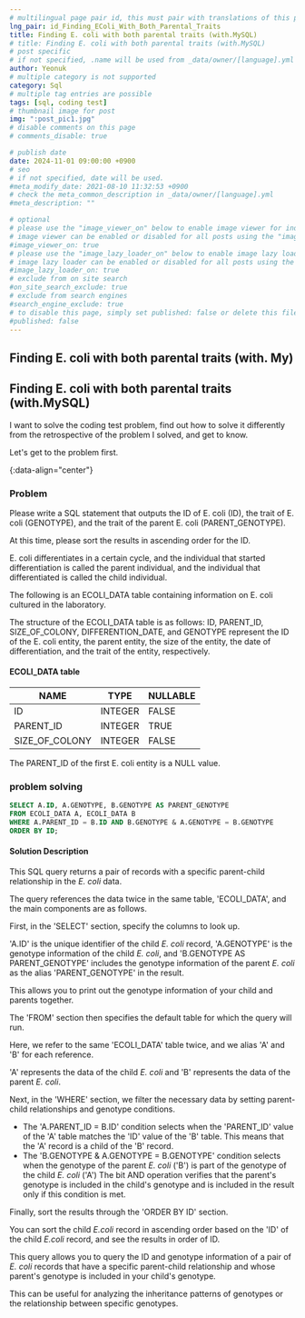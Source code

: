 ```yaml
---
# multilingual page pair id, this must pair with translations of this page. (This name must be unique)
lng_pair: id_Finding_EColi_With_Both_Parental_Traits
title: Finding E. coli with both parental traits (with.MySQL)
# title: Finding E. coli with both parental traits (with.MySQL)
# post specific
# if not specified, .name will be used from _data/owner/[language].yml
author: Yeonuk
# multiple category is not supported
category: Sql
# multiple tag entries are possible
tags: [sql, coding test]
# thumbnail image for post
img: ":post_pic1.jpg"
# disable comments on this page
# comments_disable: true

# publish date
date: 2024-11-01 09:00:00 +0900
# seo
# if not specified, date will be used.
#meta_modify_date: 2021-08-10 11:32:53 +0900
# check the meta_common_description in _data/owner/[language].yml
#meta_description: ""

# optional
# please use the "image_viewer_on" below to enable image viewer for individual pages or posts (_posts/ or [language]/_posts folders).
# image viewer can be enabled or disabled for all posts using the "image_viewer_posts: true" setting in _data/conf/main.yml.
#image_viewer_on: true
# please use the "image_lazy_loader_on" below to enable image lazy loader for individual pages or posts (_posts/ or [language]/_posts folders).
# image lazy loader can be enabled or disabled for all posts using the "image_lazy_loader_posts: true" setting in _data/conf/main.yml.
#image_lazy_loader_on: true
# exclude from on site search
#on_site_search_exclude: true
# exclude from search engines
#search_engine_exclude: true
# to disable this page, simply set published: false or delete this file
#published: false
---
```


<!-- outline-start -->

## Finding E. coli with both parental traits (with. My)

## Finding E. coli with both parental traits (with.MySQL)

I want to solve the coding test problem, find out how to solve it differently from the retrospective of the problem I solved, and get to know.

Let's get to the problem first.

{:data-align="center"}

<!-- outline-end -->

### Problem

Please write a SQL statement that outputs the ID of E. coli (ID), the trait of E. coli (GENOTYPE), and the trait of the parent E. coli (PARENT_GENOTYPE).

At this time, please sort the results in ascending order for the ID.

E. coli differentiates in a certain cycle, and the individual that started differentiation is called the parent individual, and the individual that differentiated is called the child individual.

The following is an ECOLI_DATA table containing information on E. coli cultured in the laboratory.

The structure of the ECOLI_DATA table is as follows: ID, PARENT_ID, SIZE_OF_COLONY, DIFFERENTION_DATE, and GENOTYPE represent the ID of the E. coli entity, the parent entity, the size of the entity, the date of differentiation, and the trait of the entity, respectively.

#### ECOLI_DATA table

| NAME           | TYPE    | NULLABLE |
| -------------- | ------- | -------- |
| ID             | INTEGER | FALSE    |
| PARENT_ID      | INTEGER | TRUE     |
| SIZE_OF_COLONY | INTEGER | FALSE    |

The PARENT_ID of the first E. coli entity is a NULL value.

<!-- #### restrictions

- The length of a is not less than 1 but not more than 1,000,000.
- a[i] means the number written on the i+1th balloon.
- All numbers of a are integers greater than or equal to -1,000,000 and less than or equal to 1,000,000,000.
- All numbers of a are different -->

<!-- #### I/O Yes -->

<!--
| Column name | Type         | Nullable |
| ----------- | ------------ | -------- |
| CAR_ID      | INTEGER      | FALSE    |
| CAR_TYPE    | VARCHAR(255) | FALSE    |
| DAILY_FEE   | INTEGER      | FALSE    |
| OPTIONS     | VARCHAR(255) | FALSE    | -->

<!-- | a                                     | result |
| ------------------------------------- | ------ |
| [9,-1,-5]                             | 3      |
| [-16,27,65,-2,58,-92,-71,-68,-61,-33] | 6      | -->

<!-- | begin | target | words                                      | return |
| ----- | ------ | ------------------------------------------ | ------ |
| "hit" | "cog"  | ["hot", "dot", "dog", "lot", "log", "cog"] | 4      |
| "hit" | "cog"  | ["hot", "dot", "dog", "lot", "log"]        | 0      | -->

### problem solving

```sql
SELECT A.ID, A.GENOTYPE, B.GENOTYPE AS PARENT_GENOTYPE
FROM ECOLI_DATA A, ECOLI_DATA B
WHERE A.PARENT_ID = B.ID AND B.GENOTYPE & A.GENOTYPE = B.GENOTYPE
ORDER BY ID;
```

#### Solution Description

This SQL query returns a pair of records with a specific parent-child relationship in the _E. coli_ data.

The query references the data twice in the same table, 'ECOLI_DATA', and the main components are as follows.

First, in the 'SELECT' section, specify the columns to look up.

'A.ID' is the unique identifier of the child _E. coli_ record, 'A.GENOTYPE' is the genotype information of the child _E. coli_, and 'B.GENOTYPE AS PARENT_GENOTYPE' includes the genotype information of the parent _E. coli_ as the alias 'PARENT_GENOTYPE' in the result.

This allows you to print out the genotype information of your child and parents together.

The 'FROM' section then specifies the default table for which the query will run.

Here, we refer to the same 'ECOLI_DATA' table twice, and we alias 'A' and 'B' for each reference.

'A' represents the data of the child _E. coli_ and 'B' represents the data of the parent _E. coli_.

Next, in the 'WHERE' section, we filter the necessary data by setting parent-child relationships and genotype conditions.

- The 'A.PARENT_ID = B.ID' condition selects when the 'PARENT_ID' value of the 'A' table matches the 'ID' value of the 'B' table. This means that the 'A' record is a child of the 'B' record.
- The 'B.GENOTYPE & A.GENOTYPE = B.GENOTYPE' condition selects when the genotype of the parent _E. coli_ ('B') is part of the genotype of the child _E. coli_ ('A') The bit AND operation verifies that the parent's genotype is included in the child's genotype and is included in the result only if this condition is met.

Finally, sort the results through the 'ORDER BY ID' section.

You can sort the child _E.coli_ record in ascending order based on the 'ID' of the child _E.coli_ record, and see the results in order of ID.

This query allows you to query the ID and genotype information of a pair of _E. coli_ records that have a specific parent-child relationship and whose parent's genotype is included in your child's genotype.

This can be useful for analyzing the inheritance patterns of genotypes or the relationship between specific genotypes.
